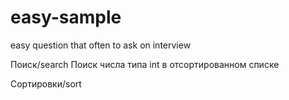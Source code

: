 # easy-sample
easy question that often to ask on interview

Поиск/search
Поиск числа типа int в отсортированном списке

Сортировки/sort
